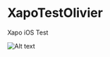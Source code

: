 # XapoTestOlivier
Xapo iOS Test


![Alt text](https://user-images.githubusercontent.com/11678191/155524332-29ec207f-f1a2-400b-98a8-616c1f33f619.png "Optional title")
